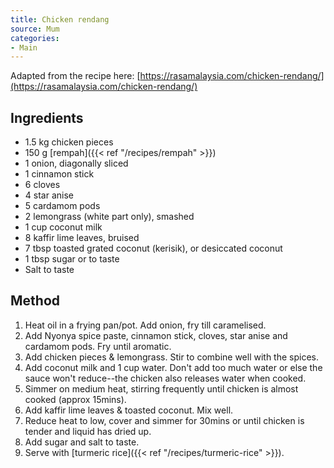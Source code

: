 ```yaml
---
title: Chicken rendang
source: Mum
categories:
- Main
---
```


Adapted from the recipe here: [https://rasamalaysia.com/chicken-rendang/](https://rasamalaysia.com/chicken-rendang/)

## Ingredients
* 1.5 kg chicken pieces
* 150 g [rempah]({{< ref "/recipes/rempah" >}})
* 1 onion, diagonally sliced
* 1 cinnamon stick
* 6 cloves
* 4 star anise
* 5 cardamom pods
* 2 lemongrass (white part only), smashed
* 1 cup coconut milk
* 8 kaffir lime leaves, bruised
* 7 tbsp toasted grated coconut (kerisik), or desiccated coconut
* 1 tbsp sugar or to taste
* Salt to taste

## Method
1. Heat oil in a frying pan/pot. Add onion, fry till caramelised.
2. Add Nyonya spice paste, cinnamon stick, cloves, star anise and cardamom pods. Fry until aromatic.
3. Add chicken pieces & lemongrass. Stir to combine well with the spices.
4. Add coconut milk and 1 cup water. Don't add too much water or else the sauce won't reduce--the chicken also releases water when cooked.
5. Simmer on medium heat, stirring frequently until chicken is almost cooked (approx 15mins).
6. Add kaffir lime leaves & toasted coconut. Mix well.
7. Reduce heat to low, cover and simmer for 30mins or until chicken is tender and liquid has dried up.
8. Add sugar and salt to taste.
9. Serve with [turmeric rice]({{< ref "/recipes/turmeric-rice" >}}).